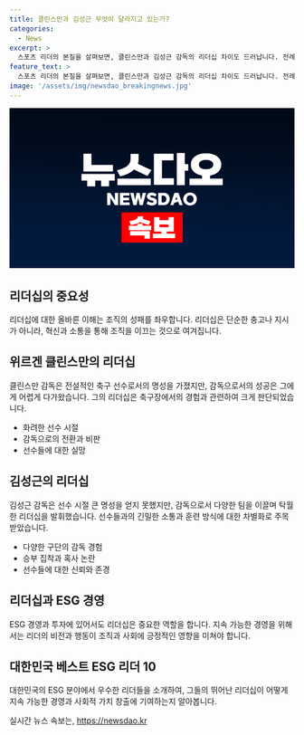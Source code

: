 ```yaml
---
title: 클린스만과 김성근 무엇이 달라지고 있는가?
categories:
  - News
excerpt: >
  스포츠 리더의 본질을 살펴보면, 클린스만과 김성근 감독의 리더십 차이도 드러납니다. 전례를 많이 만들고 관심이 높았던 클린스만은 감독으로는 성공하지 못했습니다. 한편, 김 감독은 선수 시절 명성은 미비하지만 지도자로서 오랜 시간을 보내며 혹사논란에도 불구하고 선수들의 신뢰를 얻었습니다. 리더십의 정체성에는 신뢰가 중요하다는 것이 토론의 중심입니다. ESG 경영과 투자에서도 명확한 리더십이 필요하며, 한경 ESG는 이를 책임지는 대한민국의 대표 리더들을 소개해 지속 가능한 기업의 미래를 모색합니다. (단어 수: 150자)
feature_text: >
  스포츠 리더의 본질을 살펴보면, 클린스만과 김성근 감독의 리더십 차이도 드러납니다. 전례를 많이 만들고 관심이 높았던 클린스만은 감독으로는 성공하지 못했습니다. 한편, 김 감독은 선수 시절 명성은 미비하지만 지도자로서 오랜 시간을 보내며 혹사논란에도 불구하고 선수들의 신뢰를 얻었습니다. 리더십의 정체성에는 신뢰가 중요하다는 것이 토론의 중심입니다. ESG 경영과 투자에서도 명확한 리더십이 필요하며, 한경 ESG는 이를 책임지는 대한민국의 대표 리더들을 소개해 지속 가능한 기업의 미래를 모색합니다. (단어 수: 150자)
image: '/assets/img/newsdao_breakingnews.jpg'
---
```


<p><img src="/assets/img/newsdao_breakingnews.jpg" alt="cryptoinkorea 속보" /></p>

<h2 data-ke-size="size26">리더십의 중요성</h2>

<p data-ke-size="size16">리더십에 대한 올바른 이해는 조직의 성패를 좌우합니다. 리더십은 단순한 충고나 지시가 아니라, 혁신과 소통을 통해 조직을 이끄는 것으로 여겨집니다.</p>

<h2 data-ke-size="size26">위르겐 클린스만의 리더십</h2>

<p data-ke-size="size16">클린스만 감독은 전설적인 축구 선수로서의 명성을 가졌지만, 감독으로서의 성공은 그에게 어렵게 다가왔습니다. 그의 리더십은 축구장에서의 경험과 관련하여 크게 판단되었습니다.</p>

<ul>
<li>화려한 선수 시절</li>
<li>감독으로의 전환과 비판</li>
<li>선수들에 대한 실망</li>
</ul>

<h2 data-ke-size="size26">김성근의 리더십</h2>

<p data-ke-size="size16">김성근 감독은 선수 시절 큰 명성을 얻지 못했지만, 감독으로서 다양한 팀을 이끌며 탁월한 리더십을 발휘했습니다. 선수들과의 긴밀한 소통과 훈련 방식에 대한 차별화로 주목받았습니다.</p>

<ul>
<li>다양한 구단의 감독 경험</li>
<li>승부 집착과 혹사 논란</li>
<li>선수들에 대한 신뢰와 존경</li>
</ul>

<h2 data-ke-size="size26">리더십과 ESG 경영</h2>

<p data-ke-size="size16">ESG 경영과 투자에 있어서도 리더십은 중요한 역할을 합니다. 지속 가능한 경영을 위해서는 리더의 비전과 행동이 조직과 사회에 긍정적인 영향을 미쳐야 합니다.</p>

<h2 data-ke-size="size26">대한민국 베스트 ESG 리더 10</h2>

<p data-ke-size="size16">대한민국의 ESG 분야에서 우수한 리더들을 소개하여, 그들의 뛰어난 리더십이 어떻게 지속 가능한 경영과 사회적 가치 창출에 기여하는지 알아봅니다.</p>
실시간 뉴스 속보는, <a href="https://newsdao.kr" rel="dofollow">https://newsdao.kr</a>


